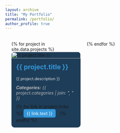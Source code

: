 ```yaml
---
layout: archive
title: "My Portfolio"
permalink: /portfolio/
author_profile: true
---
```


<style>
  .masonry-container {
    column-count: 3;
    column-gap: 20px;
    padding: 20px;
  }
  .project-card {
    break-inside: avoid;
    background-color: #1E3D58;
    border-radius: 10px;
    margin-bottom: 20px;
    overflow: hidden;
    transition: all 0.3s ease;
  }
  .project-card:hover {
    transform: translateY(-5px);
    box-shadow: 0 10px 20px rgba(0,0,0,0.2);
  }
  .project-image {
    width: 100%;
    height: auto;
  }
  .project-info {
    padding: 15px;
  }
  .project-title {
    color: #3498db;
    margin-top: 0;
  }
  .project-description {
    color: #e0e0e0;
    font-size: 0.9em;
  }
  .project-categories {
    font-style: italic;
    color: #bbb;
    margin: 10px 0;
  }
  .project-links a {
    display: inline-block;
    padding: 5px 10px;
    background-color: #3498db;
    color: white;
    text-decoration: none;
    border-radius: 5px;
    margin-right: 10px;
    transition: background-color 0.3s ease;
  }
  .project-links a:hover {
    background-color: #2c3e50;
  }
  @media (max-width: 1000px) {
    .masonry-container {
      column-count: 2;
    }
  }
  @media (max-width: 600px) {
    .masonry-container {
      column-count: 1;
    }
  }
</style>

<div class="masonry-container">
  {% for project in site.data.projects %}
    <div class="project-card">
      <img class="project-image" src="{{ project.image }}" alt="{{ project.title }}">
      <div class="project-info">
        <h2 class="project-title">{{ project.title }}</h2>
        <p class="project-description">{{ project.description }}</p>
        <p class="project-categories"><strong>Categories:</strong> {{ project.categories | join: ", " }}</p>
        <div class="project-links">
          {% for link in project.links %}
            <a href="{{ link.url }}">{{ link.text }}</a>
          {% endfor %}
        </div>
      </div>
    </div>
  {% endfor %}
</div>